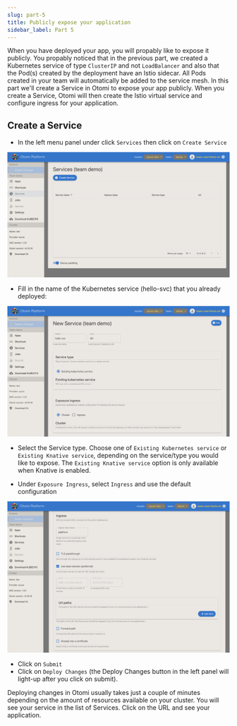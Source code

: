 ```yaml
---
slug: part-5
title: Publicly expose your application
sidebar_label: Part 5
---
```


When you have deployed your app, you will propably like to expose it publicly. You propably noticed that in the previous part, we created a Kubernetes service of type `ClusterIP` and not `LoadBalancer` and also that the Pod(s) created by the deployment have an Istio sidecar. All Pods created in your team will automatically be added to the service mesh. In this part we'll create a Service in Otomi to expose your app publicly. When you create a Service, Otomi will then create the Istio virtual service and configure ingress for your application.

## Create a Service

- In the left menu panel under click `Services` then click on `Create Service`

![harbor-projects](../../img/create-svc.png)

- Fill in the name of the Kubernetes service (hello-svc) that you already deployed:

![harbor-projects](../../img/svc-name.png)

- Select the Service type. Choose one of `Existing Kubernetes service` or `Existing Knative service`, depending on the service/type you would like to expose. The `Existing Knative service` option is only available when Knative is enabled.

- Under `Exposure Ingress`, select `Ingress` and use the default configuration

![harbor-projects](../../img/ingress.png)


- Click on `Submit`
- Click on `Deploy Changes` (the Deploy Changes button in the left panel will light-up after you click on submit).


Deploying changes in Otomi usually takes just a couple of minutes depending on the amount of resources available on your cluster. You will see your service in the list of Services. Click on the URL and see your application.